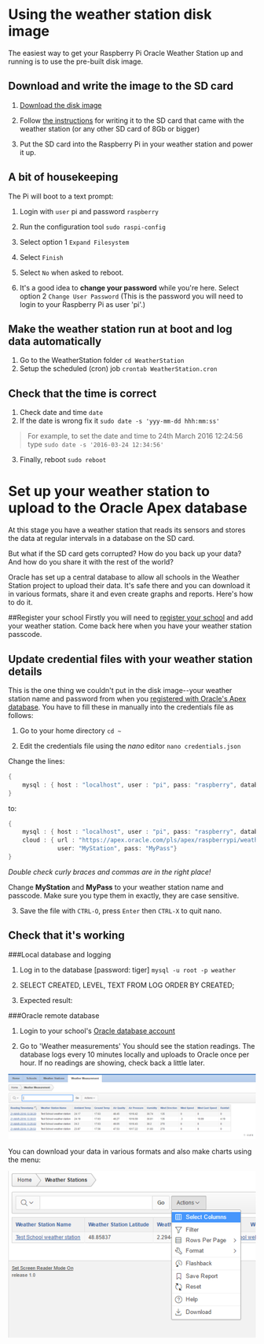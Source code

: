 # Using the weather station disk image
The easiest way to get your Raspberry Pi Oracle Weather Station up and running is to use the pre-built disk image.

## Download and write the image to the SD card
1.	[Download the disk image](http://downloads.raspberrypi.org/weather_station/images/weather_station-2016-03-24/WeatherStation.zip)

2.	Follow [the instructions](https://www.raspberrypi.org/documentation/installation/installing-images/README.md) for writing it to the SD card that came with the weather station (or any other SD card of 8Gb or bigger)
2.	Put the SD card into the Raspberry Pi in your weather station and power it up.

## A bit of housekeeping

The Pi will boot to a text prompt:

1. Login with `user` pi and password `raspberry`
2. Run the configuration tool
`sudo raspi-config`
3. Select option 1 `Expand Filesystem`

4. Select `Finish`

5. Select `No` when asked to reboot.

6. It's a good idea to **change your password** while you're here. Select option 2 `Change User Password` (This is the password you will need to login to your Raspberry Pi as user 'pi'.)


## Make the weather station run at boot and log data automatically

1. Go to the WeatherStation folder
    `cd WeatherStation` 
2. Setup the scheduled (cron) job
    `crontab WeatherStation.cron`  

## Check that the time is correct

1. Check date and time
    `date`
2. If the date is wrong fix it
     `sudo date -s 'yyy-mm-dd hhh:mm:ss'` 

> For example, to set the date and time to 24th March 2016 12:24:56 type
>     `sudo date -s '2016-03-24 12:34:56'`

  
3. Finally, reboot
    `sudo reboot`

# Set up your weather station to upload to the Oracle Apex database

At this stage you have a weather station that reads its sensors and stores the data at regular intervals in a database on the SD card.

But what if the SD card gets corrupted? How do you back up your data? And how do you share it with the rest of the world?

Oracle has set up a central database to allow all schools in the Weather Station project  to upload their data. It's safe there and you can download it in various formats, share it and even create graphs and reports. Here's how to do it.

##Register your school
Firstly you will need to [register your school](oracle.md) and add your weather station. Come back here when you have your weather station passcode.

<a name="credimage"></a>
## Update credential files with your weather station details
This is the one thing we couldn't put in the disk image--your weather station name and password from when you [registered with Oracle's Apex database](). You have to fill these in manually into the credentials file as follows:


1. Go to your home directory
    `cd ~`

2. Edit the credentials file using the *nano* editor
    `nano credentials.json`

Change the lines: 
``` java
{
    mysql : { host : "localhost", user : "pi", pass: "raspberry", database : "weather" }
}
```

to:

``` java
{
    mysql : { host : "localhost", user : "pi", pass: "raspberry", database : "weather" },
    cloud : { url : "https://apex.oracle.com/pls/apex/raspberrypi/weatherstation/submitmeasurement",
              user: "MyStation", pass: "MyPass"}
}
```
*Double check curly braces and commas are in the right place!*


Change **MyStation** and **MyPass** to your weather station name and passcode. Make sure you type them in exactly, they are case sensitive.


3. Save the file with `CTRL-O`, press `Enter` then `CTRL-X` to quit nano.
 

## Check that it's working
###Local database and logging

1. Log in to the database [password: tiger]
    `mysql -u root -p weather` 

2. SELECT CREATED, LEVEL, TEXT FROM LOG ORDER BY CREATED;
3. Expected result: 

###Oracle remote database
1. Login to your school's [Oracle database account](oracle.md)

2. Go to 'Weather measurements' You should see the station readings. The database logs every 10 minutes locally and uploads to Oracle once per hour. If no readings are showing, check back a little later.

![](images/weather-readings.png)


You can download your data in various formats and also make charts using the menu:

![](images/wsmenu.png)
